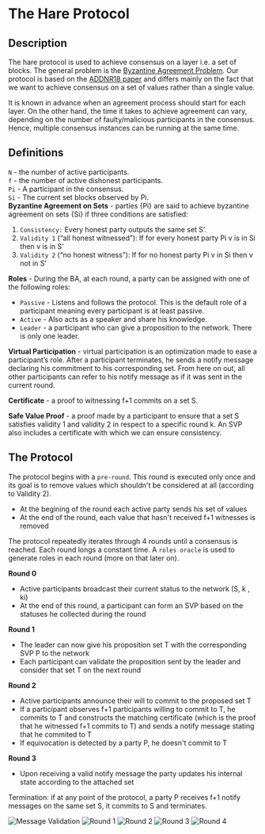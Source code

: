 # The Hare Protocol

## Description
The hare protocol is used to achieve consensus on a layer i.e. a set of blocks. The general problem is the [Byzantine Agreement Problem](https://en.wikipedia.org/wiki/Quantum_Byzantine_agreement). Our protocol is based on the [ADDNR18 paper](https://eprint.iacr.org/2018/1028.pdf) and differs mainly on the fact that we want to achieve consensus on a set of values rather than a single value.

It is known in advance when an agreement process should start for each layer. On the other hand, the time it takes to achieve agreement can vary, depending on the number of faulty/malicious participants in the consensus. Hence,  multiple consensus instances can be running at the same time.


## Definitions
`N` - the number of active participants. <br />
`f` - the number of active dishonest participants. <br />
`Pi` - A participant in the consensus. <br />
`Si` - The current set blocks observed by Pi. <br />
**Byzantine Agreement on Sets** - parties {Pi} are said to achieve byzantine agreement on sets {Si} if three conditions are satisfied:
1. `Consistency:` Every honest party outputs the same set S’.
2. `Validity 1` (“all honest witnessed”): If for every honest party Pi v is in Si then v is in S'
3. `Validity 2` (“no honest witness”): If for no honest party Pi v in Si then v not in S'

**Roles** - During the BA, at each round, a party can be assigned with one of the following roles:
* `Passive` - Listens and follows the protocol. This is the default role of a participant meaning every participant is at least passive.
* `Active` - Also acts as a speaker and share his knowledge.
* `Leader` - a participant who can give a proposition to the network. There is only one leader.

**Virtual Participation** - virtual participation is an optimization made to ease a participant’s role. After a participant terminates, he sends a notify message declaring his commitment to his corresponding set. From here on out, all other participants can refer to his notify message as if it was sent in the current round.

**Certificate** - a proof to witnessing f+1 commits on a set S.

**Safe Value Proof** - a proof made by a participant to ensure that a set S satisfies validity 1 and validity 2 in respect to a specific round k. An SVP also includes a certificate with which we can ensure consistency.

## The Protocol
The protocol begins with a `pre-round`. This round is executed only once and its goal is to remove values which shouldn't be considered at all (according to Validity 2).
- At the begining of the round each active party sends his set of values
- At the end of the round, each value that hasn't received f+1 witnesses is removed

The protocol repeatedly iterates through 4 rounds until a consensus is reached. 
Each round longs a constant time. A `roles oracle` is used to generate roles in each round (more on that later on).

**Round 0**
- Active participants broadcast their current status to the network (S, k , ki)
- At the end of this round, a participant can form an SVP based on the statuses he collected during the round

**Round 1**
- The leader can now give his proposition set T with the corresponding SVP P to the network
- Each participant can validate the proposition sent by the leader and consider that set T on the next round

**Round 2**
- Active participants announce their will to commit to the proposed set T
- If a participant observes f+1 participants willing to commit to T, he commits to T and constructs the matching certificate (which is the proof that he witnessed f+1 commits to T) and sends a notify message stating that he commited to T
- If equivocation is detected by a party P, he doesn't commit to T

**Round 3**
- Upon receiving a valid notify message the party updates his internal state according to the attached set

Termination: if at any point of the protocol, a party P receives f+1 notify messages on the same set S, it commits to S and terminates.


![Message Validation](https://raw.githubusercontent.com/spacemeshos/protocol/hare/hare/svg/msg_validation.svg?sanitize=true)
![Round 1](https://raw.githubusercontent.com/spacemeshos/protocol/hare/hare/svg/round1.svg?sanitize=true)
![Round 2](https://raw.githubusercontent.com/spacemeshos/protocol/hare/hare/svg/round2.svg?sanitize=true)
![Round 3](https://raw.githubusercontent.com/spacemeshos/protocol/hare/hare/svg/round3.svg?sanitize=true)
![Round 4](https://raw.githubusercontent.com/spacemeshos/protocol/hare/hare/svg/round4.svg?sanitize=true)
